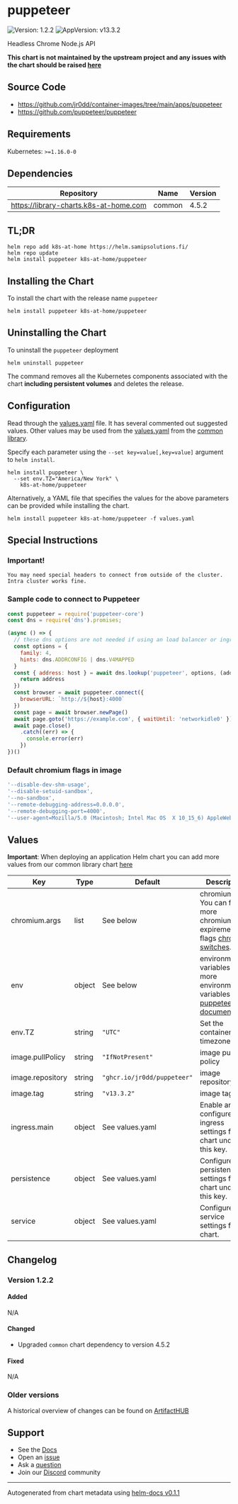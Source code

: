 # puppeteer

![Version: 1.2.2](https://img.shields.io/badge/Version-1.2.2-informational?style=flat-square) ![AppVersion: v13.3.2](https://img.shields.io/badge/AppVersion-v13.3.2-informational?style=flat-square)

Headless Chrome Node.js API

**This chart is not maintained by the upstream project and any issues with the chart should be raised [here](https://github.com/samipsolutions/helm-charts/issues/new/choose)**

## Source Code

* <https://github.com/jr0dd/container-images/tree/main/apps/puppeteer>
* <https://github.com/puppeteer/puppeteer>

## Requirements

Kubernetes: `>=1.16.0-0`

## Dependencies

| Repository | Name | Version |
|------------|------|---------|
| https://library-charts.k8s-at-home.com | common | 4.5.2 |

## TL;DR

```console
helm repo add k8s-at-home https://helm.samipsolutions.fi/
helm repo update
helm install puppeteer k8s-at-home/puppeteer
```

## Installing the Chart

To install the chart with the release name `puppeteer`

```console
helm install puppeteer k8s-at-home/puppeteer
```

## Uninstalling the Chart

To uninstall the `puppeteer` deployment

```console
helm uninstall puppeteer
```

The command removes all the Kubernetes components associated with the chart **including persistent volumes** and deletes the release.

## Configuration

Read through the [values.yaml](./values.yaml) file. It has several commented out suggested values.
Other values may be used from the [values.yaml](https://github.com/k8s-at-home/library-charts/tree/main/charts/stable/common/values.yaml) from the [common library](https://github.com/k8s-at-home/library-charts/tree/main/charts/stable/common).

Specify each parameter using the `--set key=value[,key=value]` argument to `helm install`.

```console
helm install puppeteer \
  --set env.TZ="America/New York" \
    k8s-at-home/puppeteer
```

Alternatively, a YAML file that specifies the values for the above parameters can be provided while installing the chart.

```console
helm install puppeteer k8s-at-home/puppeteer -f values.yaml
```

## Special Instructions
### **Important!**

```console
You may need special headers to connect from outside of the cluster. Intra cluster works fine.
```

### Sample code to connect to Puppeteer

```javascript
const puppeteer = require('puppeteer-core')
const dns = require('dns').promises;

(async () => {
  // these dns options are not needed if using an load balancer or ingress
  const options = {
    family: 4,
    hints: dns.ADDRCONFIG | dns.V4MAPPED
  }
  const { address: host } = await dns.lookup('puppeteer', options, (address) => {
    return address
  })
  const browser = await puppeteer.connect({
    browserURL: `http://${host}:4000`
  })
  const page = await browser.newPage()
  await page.goto('https://example.com', { waitUntil: 'networkidle0' })
  await page.close()
    .catch((err) => {
      console.error(err)
    })
})()
```

### Default chromium flags in image

```javascript
'--disable-dev-shm-usage',
'--disable-setuid-sandbox',
'--no-sandbox',
'--remote-debugging-address=0.0.0.0',
'--remote-debugging-port=4000',
'--user-agent=Mozilla/5.0 (Macintosh; Intel Mac OS  X 10_15_6) AppleWebKit/537.36 (KHTML, like Gecko) Chrome/ 85.0.4183.121 Safari/537.36'
```

## Values

**Important**: When deploying an application Helm chart you can add more values from our common library chart [here](https://github.com/k8s-at-home/library-charts/tree/main/charts/stable/common)

| Key | Type | Default | Description |
|-----|------|---------|-------------|
| chromium.args | list | See below | chromium args. You can find more chromium expiremental flags [chromium switches](https://peter.sh/experiments/chromium-command-line-switches/). |
| env | object | See below | environment variables. See more environment variables in the [puppeteer documentation](https://github.com/puppeteer/puppeteer/blob/main/docs/api.md#environment-variables). |
| env.TZ | string | `"UTC"` | Set the container timezone |
| image.pullPolicy | string | `"IfNotPresent"` | image pull policy |
| image.repository | string | `"ghcr.io/jr0dd/puppeteer"` | image repository |
| image.tag | string | `"v13.3.2"` | image tag |
| ingress.main | object | See values.yaml | Enable and configure ingress settings for the chart under this key. |
| persistence | object | See values.yaml | Configure persistence settings for the chart under this key. |
| service | object | See values.yaml | Configures service settings for the chart. |

## Changelog

### Version 1.2.2

#### Added

N/A

#### Changed

* Upgraded `common` chart dependency to version 4.5.2

#### Fixed

N/A

### Older versions

A historical overview of changes can be found on [ArtifactHUB](https://artifacthub.io/packages/helm/k8s-at-home/puppeteer?modal=changelog)

## Support

- See the [Docs](https://docs.k8s-at-home.com/our-helm-charts/getting-started/)
- Open an [issue](https://github.com/samipsolutions/helm-charts/issues/new/choose)
- Ask a [question](https://github.com/k8s-at-home/organization/discussions)
- Join our [Discord](https://discord.gg/sTMX7Vh) community

----------------------------------------------
Autogenerated from chart metadata using [helm-docs v0.1.1](https://github.com/k8s-at-home/helm-docs/releases/v0.1.1)
